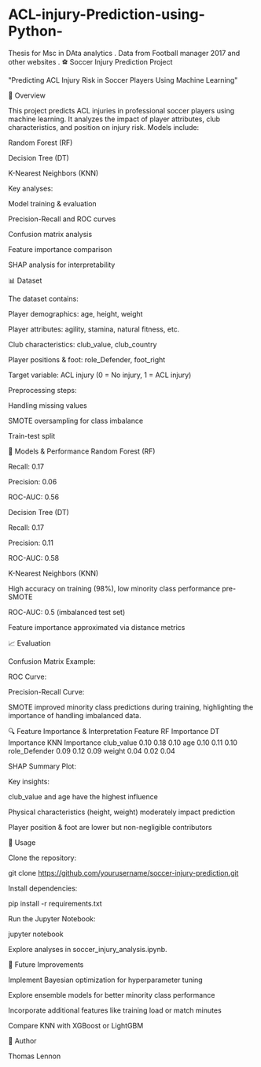 # ACL-injury-Prediction-using-Python-
Thesis for Msc in DAta analytics . Data from Football manager 2017 and other websites . 
⚽ Soccer Injury Prediction Project


"Predicting ACL Injury Risk in Soccer Players Using Machine Learning"

📌 Overview

This project predicts ACL injuries in professional soccer players using machine learning. It analyzes the impact of player attributes, club characteristics, and position on injury risk. Models include:

Random Forest (RF)

Decision Tree (DT)

K-Nearest Neighbors (KNN)

Key analyses:

Model training & evaluation

Precision-Recall and ROC curves

Confusion matrix analysis

Feature importance comparison

SHAP analysis for interpretability

📊 Dataset

The dataset contains:

Player demographics: age, height, weight

Player attributes: agility, stamina, natural fitness, etc.

Club characteristics: club_value, club_country

Player positions & foot: role_Defender, foot_right

Target variable: ACL injury (0 = No injury, 1 = ACL injury)

Preprocessing steps:

Handling missing values

SMOTE oversampling for class imbalance

Train-test split

🧰 Models & Performance
Random Forest (RF)

Recall: 0.17

Precision: 0.06

ROC-AUC: 0.56

Decision Tree (DT)

Recall: 0.17

Precision: 0.11

ROC-AUC: 0.58

K-Nearest Neighbors (KNN)

High accuracy on training (98%), low minority class performance pre-SMOTE

ROC-AUC: 0.5 (imbalanced test set)

Feature importance approximated via distance metrics

📈 Evaluation

Confusion Matrix Example:

ROC Curve:

Precision-Recall Curve:

SMOTE improved minority class predictions during training, highlighting the importance of handling imbalanced data.

🔍 Feature Importance & Interpretation
Feature	RF Importance	DT Importance	KNN Importance
club_value	0.10	0.18	0.10
age	0.10	0.11	0.10
role_Defender	0.09	0.12	0.09
weight	0.04	0.02	0.04

SHAP Summary Plot:

Key insights:

club_value and age have the highest influence

Physical characteristics (height, weight) moderately impact prediction

Player position & foot are lower but non-negligible contributors

🚀 Usage

Clone the repository:

git clone https://github.com/yourusername/soccer-injury-prediction.git


Install dependencies:

pip install -r requirements.txt


Run the Jupyter Notebook:

jupyter notebook


Explore analyses in soccer_injury_analysis.ipynb.

🌟 Future Improvements

Implement Bayesian optimization for hyperparameter tuning

Explore ensemble models for better minority class performance

Incorporate additional features like training load or match minutes

Compare KNN with XGBoost or LightGBM

👤 Author

Thomas Lennon
